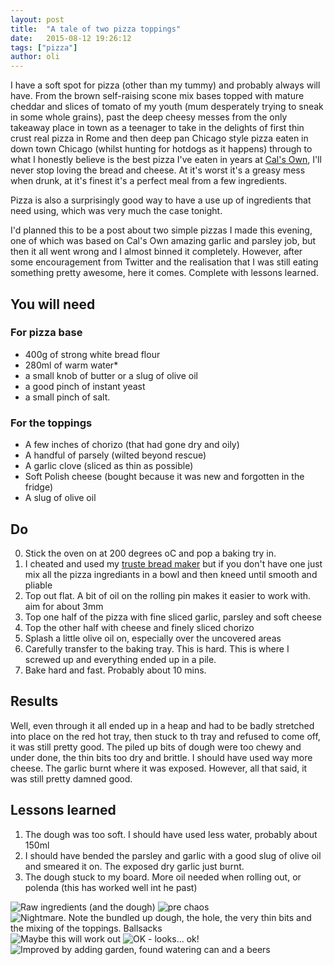 ```yaml
---
layout: post
title:  "A tale of two pizza toppings"
date:   2015-08-12 19:26:12
tags: ["pizza"]
author: oli
---
```


I have a soft spot for pizza (other than my tummy) and probably always will have.  From the brown self-raising scone mix bases topped with mature cheddar and slices of tomato of my youth (mum desperately trying to sneak in some whole grains), past the deep cheesy messes from the only takeaway place in town as a teenager to take in the delights of first thin crust real pizza in Rome and then deep pan Chicago style pizza eaten in down town Chicago (whilst hunting for hotdogs as it happens) through to what I honestly believe is the best pizza I've eaten in years at [Cal's Own](http://www.calsown.co.uk/), I'll never stop loving the bread and cheese.  At it's worst it's a greasy mess when drunk, at it's finest it's a perfect meal from a few ingredients.

Pizza is also a surprisingly good way to have a use up of ingredients that need using, which was very much the case tonight.

I'd planned this to be a post about two simple pizzas I made this evening, one of which was based on Cal's Own amazing garlic and parsley job, but then it all went wrong and I almost binned it completely.  However, after some encouragement from Twitter and the realisation that I was still eating something pretty awesome, here it comes.  Complete with lessons learned.


## You will need

### For pizza base
* 400g of strong white bread flour
* 280ml of warm water*
* a small knob of butter or a slug of olive oil
* a good pinch of instant yeast
* a small pinch of salt.

### For the toppings
* A few inches of chorizo (that had gone dry and oily)
* A handful of parsely (wilted beyond rescue)
* A garlic clove (sliced as thin as possible)
* Soft Polish cheese (bought because it was new and forgotten in the fridge)
* A slug of olive oil

## Do

0. Stick the oven on at 200 degrees oC and pop a baking try in.
1. I cheated and used my [truste bread maker](http://amzn.to/1IHek6v) but if you don't have one just mix all the pizza ingrediants in a bowl and then kneed until smooth and pliable
2. Top out flat. A bit of oil on the rolling pin makes it easier to work with.  aim for about 3mm
3. Top one half of the pizza with fine sliced garlic, parsley and soft cheese
4. Top the other half with cheese and finely sliced chorizo
5. Splash a little olive oil on, especially over the uncovered areas
6. Carefully transfer to the baking tray.  This is hard. This is where I screwed up and everything ended up in a pile.
8. Bake hard and fast.  Probably about 10 mins.

## Results

Well, even through it all ended up in a heap and had to be badly stretched into place on the red hot tray, then stuck to th tray and refused to come off, it was still pretty good.  The piled up bits of dough were too chewy and under done, the thin bits too dry and brittle.  I should have used way more cheese.  The garlic burnt where it was exposed.  However, all that said, it was still pretty damned good.

## Lessons learned

1. The dough was too soft.  I should have used less water, probably about 150ml
2. I should have bended the parsley and garlic with a good slug of olive oil and smeared it on.  The exposed dry garlic just burnt.
3. The dough stuck to my board.  More oil needed when rolling out, or polenda (this has worked well int he past)


![Raw ingredients (and the dough)](/images/blog/pizza/pizza-1.jpg)
![pre chaos](/images/blog/pizza/pizza-2.jpg)
![Nightmare.  Note the bundled up dough, the hole, the very thin bits and the mixing of the toppings. Ballsacks](/images/blog/pizza/pizza-3.jpg)
![Maybe this will work out](/images/blog/pizza/pizza-4.jpg)
![OK - looks... ok!](/images/blog/pizza/pizza-5.jpg)
![Improved by adding garden, found watering can and a beers](/images/blog/pizza/pizza-6.jpg)
